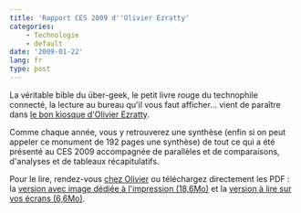 ```yaml
---
title: 'Rapport CES 2009 d''Olivier Ezratty'
categories:
    - Technologie
    - default
date: '2009-01-22'
lang: fr
type: post
---
```


La véritable bible du über-geek, le petit livre rouge du technophile connecté, la lecture au bureau qu'il vous faut afficher… vient de paraître dans [le bon kiosque d'Olivier Ezratty](http://www.oezratty.net/wordpress/2009/rapport-ces-2009/).

Comme chaque année, vous y retrouverez une synthèse (enfin si on peut appeler ce monument de 192 pages une synthèse) de tout ce qui a été présenté au CES 2009 accompagnée de parallèles et de comparaisons, d'analyses et de tableaux récapitulatifs.

Pour le lire, rendez-vous [chez Olivier](http://www.oezratty.net/wordpress/2009/rapport-ces-2009/) ou téléchargez directement les PDF&nbsp;: la [version avec image dédiée à l'impression (18,6Mo)](http://www.oezratty.net/wordpress/wp-content/themes/Ezratty2/forcedownload.php?file=/Files/Publications/Olivier%20Ezratty%20CR%20du%20CES%20Jan2009%20(print).pdf) et la [version à lire sur vos écrans (6,6Mo)](http://www.oezratty.net/wordpress/wp-content/themes/Ezratty2/forcedownload.php?file=/Files/Publications/Olivier%20Ezratty%20CR%20du%20CES%20Jan2009%20(web).pdf).
